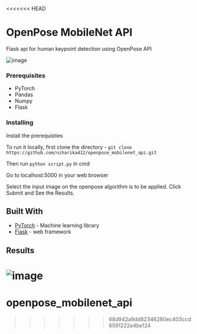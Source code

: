 <<<<<<< HEAD
# OpenPose MobileNet API

Flask api for human keypoint detection using OpenPose API

![image](https://github.com/niharika412/openpose_mobilenet_api/master/output.jpg)

### Prerequisites

* PyTorch
* Pandas
* Numpy
* Flask

### Installing

Install the prerequisties

To run it locally, first clone the directory - 
`git clone https://github.com/niharika412/openpose_mobilenet_api.git`

Then run `python script.py` in cmd

Go to localhost:5000 in your web browser

Select the input image on the openpose algorithm is to be applied. Click Submit and See the Results.

## Built With

* [PyTorch](https://pytorch.org/) -  Machine learning library
* [Flask](http://flask.pocoo.org/) - web framework

## Results

![image](https://github.com/niharika412/openpose_mobilenet_api/op.gif)
=======
# openpose_mobilenet_api
>>>>>>> 68d942a9dd82346280ec403ccd6591222e4be124
